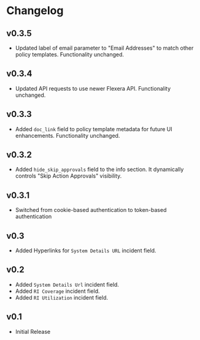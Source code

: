 # Changelog

## v0.3.5

- Updated label of email parameter to "Email Addresses" to match other policy templates. Functionality unchanged.

## v0.3.4

- Updated API requests to use newer Flexera API. Functionality unchanged.

## v0.3.3

- Added `doc_link` field to policy template metadata for future UI enhancements. Functionality unchanged.

## v0.3.2

- Added `hide_skip_approvals` field to the info section. It dynamically controls "Skip Action Approvals" visibility.

## v0.3.1

- Switched from cookie-based authentication to token-based authentication

## v0.3

- Added Hyperlinks for `System Details URL` incident field.

## v0.2

- Added `System Details Url` incident field.
- Added `RI Coverage` incident field.
- Added `RI Utilization` incident field.

## v0.1

- Initial Release
